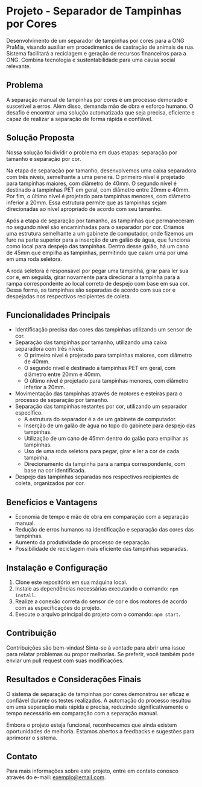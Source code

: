# Projeto - Separador de Tampinhas por Cores
Desenvolvimento de um separador de tampinhas por cores para a ONG PraMia, visando auxiliar em procedimentos de castração de animais de rua. Sistema facilitará a reciclagem e geração de recursos financeiros para a ONG. Combina tecnologia e sustentabilidade para uma causa social relevante.

## Problema

A separação manual de tampinhas por cores é um processo demorado e suscetível a erros. Além disso, demanda mão de obra e esforço humano. O desafio é encontrar uma solução automatizada que seja precisa, eficiente e capaz de realizar a separação de forma rápida e confiável.

## Solução Proposta

Nossa solução foi dividir o problema em duas etapas: separação por tamanho e separação por cor.

Na etapa de separação por tamanho, desenvolvemos uma caixa separadora com três níveis, semelhante a uma peneira. O primeiro nível é projetado para tampinhas maiores, com diâmetro de 40mm. O segundo nível é destinado a tampinhas PET em geral, com diâmetro entre 20mm e 40mm. Por fim, o último nível é projetado para tampinhas menores, com diâmetro inferior a 20mm. Essa estrutura permite que as tampinhas sejam direcionadas ao nível apropriado de acordo com seu tamanho.

Após a etapa de separação por tamanho, as tampinhas que permaneceram no segundo nível são encaminhadas para o separador por cor. Criamos uma estrutura semelhante a um gabinete de computador, onde fizemos um furo na parte superior para a inserção de um galão de água, que funciona como local para despejo das tampinhas. Dentro desse galão, há um cano de 45mm que empilha as tampinhas, permitindo que caiam uma por uma em uma roda seletora.

A roda seletora é responsável por pegar uma tampinha, girar para ler sua cor e, em seguida, girar novamente para direcionar a tampinha para a rampa correspondente ao local correto de despejo com base em sua cor. Dessa forma, as tampinhas são separadas de acordo com sua cor e despejadas nos respectivos recipientes de coleta.


## Funcionalidades Principais

- Identificação precisa das cores das tampinhas utilizando um sensor de cor.
- Separação das tampinhas por tamanho, utilizando uma caixa separadora com três níveis.
  - O primeiro nível é projetado para tampinhas maiores, com diâmetro de 40mm.
  - O segundo nível é destinado a tampinhas PET em geral, com diâmetro entre 20mm e 40mm.
  - O último nível é projetado para tampinhas menores, com diâmetro inferior a 20mm.
- Movimentação das tampinhas através de motores e esteiras para o processo de separação por tamanho.
- Separação das tampinhas restantes por cor, utilizando um separador específico.
  - A estrutura do separador é a de um gabinete de computador.
  - Inserção de um galão de água no topo do gabinete para despejo das tampinhas.
  - Utilização de um cano de 45mm dentro do galão para empilhar as tampinhas.
  - Uso de uma roda seletora para pegar, girar e ler a cor de cada tampinha.
  - Direcionamento da tampinha para a rampa correspondente, com base na cor identificada.
- Despejo das tampinhas separadas nos respectivos recipientes de coleta, organizados por cor.


## Benefícios e Vantagens

- Economia de tempo e mão de obra em comparação com a separação manual.
- Redução de erros humanos na identificação e separação das cores das tampinhas.
- Aumento da produtividade do processo de separação.
- Possibilidade de reciclagem mais eficiente das tampinhas separadas.

## Instalação e Configuração

1. Clone este repositório em sua máquina local.
2. Instale as dependências necessárias executando o comando: `npm install`.
3. Realize a conexão correta do sensor de cor e dos motores de acordo com as especificações do projeto.
4. Execute o arquivo principal do projeto com o comando: `npm start`.

## Contribuição

Contribuições são bem-vindas! Sinta-se à vontade para abrir uma issue para relatar problemas ou propor melhorias. Se preferir, você também pode enviar um pull request com suas modificações.

## Resultados e Considerações Finais

O sistema de separação de tampinhas por cores demonstrou ser eficaz e confiável durante os testes realizados. A automação do processo resultou em uma separação mais rápida e precisa, reduzindo significativamente o tempo necessário em comparação com a separação manual.

Embora o projeto esteja funcional, reconhecemos que ainda existem oportunidades de melhoria. Estamos abertos a feedbacks e sugestões para aprimorar o sistema.

## Contato

Para mais informações sobre este projeto, entre em contato conosco através do e-mail: exemplo@email.com.


